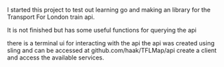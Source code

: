 I started this project to test out learning go and making an library for the Transport For London train api.

It is not finished but has some useful functions for querying the api

there is a terminal ui for interacting with the api
the api was created using sling and can be accessed at github.com/haak/TFLMap/api
create a client and access the available services.
